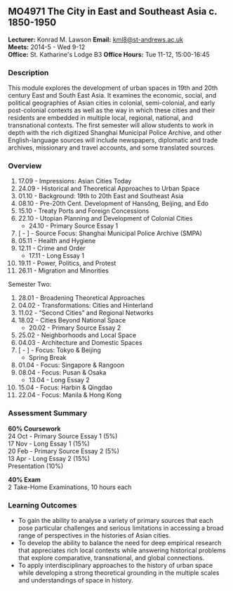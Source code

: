 ## MO4971 The City in East and Southeast Asia c. 1850-1950

**Lecturer:** Konrad M. Lawson **Email:** kml8@st-andrews.ac.uk  
**Meets:** 2014-5 - Wed 9-12  
**Office:** St. Katharine's Lodge B3  **Office Hours:** Tue 11-12, 15:00-16:45   

### Description	

This module explores the development of urban spaces in 19th and 20th century East and South East Asia. It examines the economic, social, and political geographies of Asian cities in colonial, semi-colonial, and early post-colonial contexts as well as the way in which these cities and their residents are embedded in multiple local, regional, national, and transnational contexts. The first semester will allow students to work in depth with the rich digitized Shanghai Municipal Police Archive, and other English-language sources will include newspapers, diplomatic and trade archives, missionary and travel accounts, and some translated sources. 

### Overview

1. 17.09 - Impressions: Asian Cities Today 
2. 24.09 - Historical and Theoretical Approaches to Urban Space
3. 01.10 - Background: 19th to 20th East and Southeast Asia
4. 08.10 - Pre-20th Cent. Development of Hansŏng, Beijing, and Edo
5. 15.10 - Treaty Ports and Foreign Concessions
6. 22.10 - Utopian Planning and Development of Colonial Cities
    * 24.10 - Primary Source Essay 1 
7. [ - ] - Source Focus: Shanghai Municipal Police Archive (SMPA)
8. 05.11 - Health and Hygiene
9. 12.11 - Crime and Order
    * 17.11 - Long Essay 1
10. 19.11 - Power, Politics, and Protest
11. 26.11 - Migration and Minorities

Semester Two:

1. 28.01 - Broadening Theoretical Approaches
2. 04.02 - Transformations: Cities and Hinterland
3. 11.02 - “Second Cities” and Regional Networks
4. 18.02 - Cities Beyond National Space
    * 20.02 - Primary Source Essay 2
5. 25.02 - Neighborhoods and Local Space
6. 04.03 - Architecture and Domestic Spaces
7. [ - ] - Focus: Tokyo & Beijing
     * Spring Break
8. 01.04 - Focus: Singapore & Rangoon
9. 08.04 - Focus: Pusan & Osaka
    * 13.04 - Long Essay 2
10. 15.04 - Focus: Harbin & Qingdao
11. 22.04 - Focus: Manila & Hong Kong

### Assessment Summary

**60% Coursework**  
24 Oct - Primary Source Essay 1 (5%)   
17 Nov - Long Essay 1 (15%)  
20 Feb - Primary Source Essay 2 (5%)  
13 Apr - Long Essay 2 (15%)  
Presentation (10%)

**40% Exam**  
2 Take-Home Examinations, 10 hours each

### Learning Outcomes

* To gain the ability to analyse a variety of primary sources that each pose particular challenges and serious limitations in accessing a broad range of perspectives in the histories of Asian cities. 
* To develop the ability to balance the need for deep empirical research that appreciates rich local contexts while answering historical problems that explore comparative, transnational, and global connections.
* To apply interdisciplinary approaches to the history of urban space while developing a strong theoretical grounding in the multiple scales and understandings of space in history. 

